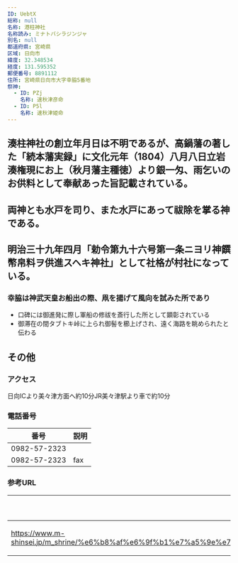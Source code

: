 ```yaml
---
ID: UebtX
総称: null
名称: 港柱神社
名称読み: ミナトバシラジンジャ
別名: null
都道府県: 宮崎県
区域: 日向市
緯度: 32.348534
経度: 131.595352
郵便番号: 8891112
住所: 宮崎県日向市大字幸脇5番地
祭神:
  - ID: PZj
    名称: 速秋津彦命
  - ID: P5l
    名称: 速秋津姫命
---
```


## 湊柱神社の創立年月日は不明であるが、高鍋藩の著した「続本藩実録」に文化元年（1804）八月八日立岩湊権現にお上（秋月藩主種徳）より銀一匁、雨乞いのお供料として奉献あった旨記載されている。

## 両神とも水戸を司り、また水戸にあって祓除を掌る神である。

## 明治三十九年四月「勅令第九十六号第一条ニヨリ神饌幣帛料ヲ供進スヘキ神社」として社格が村社になっている。

### 幸脇は神武天皇お船出の際、凧を揚げて風向を試みた所であり

- 口碑には御進発に際し軍船の修祓を斎行した所として顕彰されている
- 御滞在の間タブトキ峠に上られ御髻を櫛上げされ、遠く海路を眺められたと伝わる

## その他

### アクセス

日向ICより美々津方面へ約10分JR美々津駅より車で約10分

### 電話番号

| 番号         | 説明 |
| ------------ | ---- |
| 0982-57-2323 |      |
| 0982-57-2323 | fax  |

### 参考URL

| URL                                                                                                                                                                                                                              | 説明   |
| -------------------------------------------------------------------------------------------------------------------------------------------------------------------------------------------------------------------------------- | ------ |
| https://www.m-shinsei.jp/m_shrine/%e6%b8%af%e6%9f%b1%e7%a5%9e%e7%a4%be%ef%bc%88%e3%81%bf%e3%81%aa%e3%81%a8%e3%81%b0%e3%81%97%e3%82%89%e3%81%98%e3%82%93%e3%81%98%e3%82%83%ef%bc%89%ef%bc%88%e6%b9%8a%e6%9f%b1%e7%a5%9e%e7%a4%be/ | 神社庁 |
